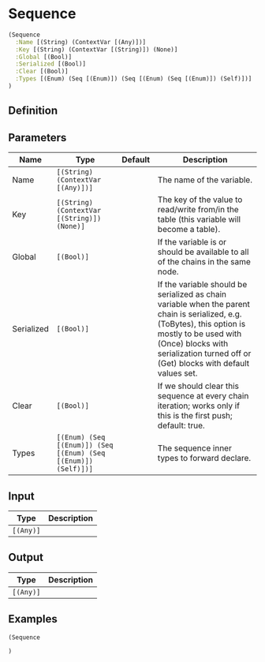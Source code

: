 # Sequence

```clojure
(Sequence
  :Name [(String) (ContextVar [(Any)])]
  :Key [(String) (ContextVar [(String)]) (None)]
  :Global [(Bool)]
  :Serialized [(Bool)]
  :Clear [(Bool)]
  :Types [(Enum) (Seq [(Enum)]) (Seq [(Enum) (Seq [(Enum)]) (Self)])]
)
```

## Definition


## Parameters
| Name | Type | Default | Description |
|------|------|---------|-------------|
| Name | `[(String) (ContextVar [(Any)])]` |  | The name of the variable. |
| Key | `[(String) (ContextVar [(String)]) (None)]` |  | The key of the value to read/write from/in the table (this variable will become a table). |
| Global | `[(Bool)]` |  | If the variable is or should be available to all of the chains in the same node. |
| Serialized | `[(Bool)]` |  | If the variable should be serialized as chain variable when the parent chain is serialized, e.g. (ToBytes), this option is mostly to be used with (Once) blocks with serialization turned off or (Get) blocks with default values set. |
| Clear | `[(Bool)]` |  | If we should clear this sequence at every chain iteration; works only if this is the first push; default: true. |
| Types | `[(Enum) (Seq [(Enum)]) (Seq [(Enum) (Seq [(Enum)]) (Self)])]` |  | The sequence inner types to forward declare. |


## Input
| Type | Description |
|------|-------------|
| `[(Any)]` |  |


## Output
| Type | Description |
|------|-------------|
| `[(Any)]` |  |


## Examples

```clojure
(Sequence

)
```
